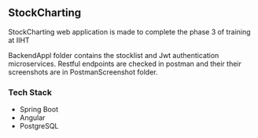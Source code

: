 ## StockCharting
StockCharting web application is made to complete the phase 3 of training at IIHT

BackendAppl folder contains the stocklist and Jwt authentication microservices.
Restful endpoints are checked in postman and their their screenshots are in PostmanScreenshot folder.

### Tech Stack
- Spring Boot
- Angular
- PostgreSQL
